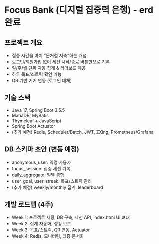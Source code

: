# Focus Bank (디지털 집중력 은행) - erd 완료

## 프로젝트 개요
- 집중 시간을 마치 "돈처럼 저축"하는 개념
- 로그인/회원가입 없이 세션 시작/종료 버튼만으로 기록
- 일/주/월 단위 자동 집계 & 리더보드 제공
- 하루 목표/스트릭 확인 기능
- QR 기반 기기 연동 (로그인 대체)

## 기술 스택
- Java 17, Spring Boot 3.5.5
- MariaDB, MyBatis
- Thymeleaf + JavaScript
- Spring Boot Actuator
- (추가 예정) Redis, Scheduler/Batch, JWT, ZXing, Prometheus/Grafana

## DB 스키마 초안 (변동 예정)
- anonymous_user: 익명 사용자
- focus_session: 집중 세션 기록
- daily_aggregate: 일별 총합
- user_goal, user_streak: 목표/스트릭 관리
- (추가 예정) weekly/monthly 집계, leaderboard

## 개발 로드맵 (4주)
- Week 1: 프로젝트 세팅, DB 구축, 세션 API, index.html UI 뼈대
- Week 2: 집계 자동화, 랭킹 보드
- Week 3: 목표/스트릭, QR 연동, Actuator
- Week 4: Redis, 모니터링, 최종 문서화

